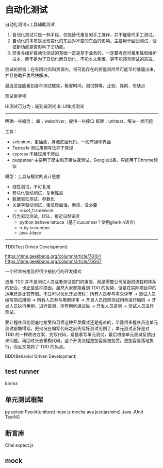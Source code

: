 # 自动化测试

自动化测试≈工具辅助测试

1. 自动化测试只是一种手段，仅能替代重复的手工操作，并不能替代手工测试。
2. 自动化的本质是发现变化的东西对不变的东西的影响。主要用于回归测试，验证新功能是否影响了旧功能。
3. 研发与维护自动化测试的基础一定是基于业务的，一定要考虑可重用性和维护成本，而不是为了自动化而自动化，不能本末倒置，更不能违背测试的宗旨。

测试的宗旨：在有限时间和资源内，将可能存在的质量风险尽可能早的暴露出来，并且协助开发尽快解决。

最近总是能看到各种测试框架，极客时间，测试群等，比较、异同、优缺点

测试金字塔

UI测试可分为：端到端测试 和 UI集成测试

---

明确一些概念：
库：webdriver，提供一些接口
框架：unittest，解决一类问题

工具：

- selenium，更抽象，屏蔽底层代码，一般有操作界面
- Testcafe 测试用例写法异于常规
- cypress 不建议用于爬虫
- puppeteer 主要用于爬虫和开展快速测试，Google出品，只能用于Chrome貌似

模型：工具与框架的设计思想

- 线性测试，不可复用
- 模块化驱动测试，复用性高
- 数据驱动测试，参数化
- 关键字驱动测试，傻瓜界面话，麻烦，没必要
  - robot_framework
- 行为驱动测试，DSL，接近自然语言
  - python behave lettuce（基于cucumber？使用gherkin语言）
  - ruby cucumber
  - java Jdave

---

TDD(Test Driven Development)

https://time.geekbang.org/column/article/78104
https://time.geekbang.org/column/article/78507

一个经常被提及但很少被执行的开发模式

选用 TDD 并不是测试人员或者测试部门的事情，而是需要公司层面的流程和体系的配合，也正是这种原因，虽然大家都能看到 TDD 的优势，但是在实际项目中的运用还是比较有限。不过可以优化开发流程：所有人员参与需求评审 -> 测试人员编写测试用例 -> 所有人员参与用例评审 -> 开发人员按照测试用例进行编码 -> 开发人员执行用例，进行自测，所有用例通过后 -> 开发人员提测 -> 测试人员进行测试。

要让程序员能彻底地接受和习惯这种开发模式还是挺难的，毕竟很多程序员连单元测试都懒得写，更何况在编写代码之前先写好测试用例了，单元测试正好是对 TDD 的一种改进方案，先写代码，紧接着写单元测试，最后根据单元测试反馈出来问题，再回过头去重构代码。这个开发流程更加容易被接受，更加容易落地执行，而且又兼顾了 TDD 的优点。

BDD(Behavior Driven Development)

## test runner

karma

## 单元测试框架

py pytest Pyunit(unittest) nose
js mocha ava jest(jasmine)
Java JUnit TestNG

## 断言库

Chai expect.js

## mock


